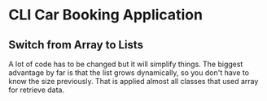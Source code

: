# CLI Car Booking Application

## Switch from Array to Lists

A lot of code has to be changed but it will simplify things.
The biggest advantage by far is that the list grows dynamically, so you don't have to know
the size previously. That is applied almost all classes that used array for retrieve data.